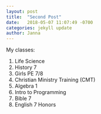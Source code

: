 ```yaml
---
layout: post
title:  "Second Post"
date:   2018-05-07 11:07:49 -0700
categories: jekyll update
author: Janna
---
```


My classes:
1. Life Science
2. History 7
3. Girls PE 7/8
4. Christian Ministry Training (CMT)
5. Algebra 1
6. Intro to Programming
7. Bible 7
8. English 7 Honors
